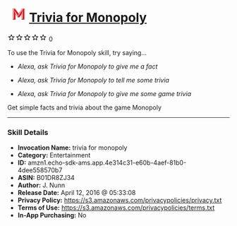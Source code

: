 # &nbsp;<img src="skill_icon" alt="Trivia for Monopoly icon" width="36"> [Trivia for Monopoly](http://alexa.amazon.com/#skills/amzn1.echo-sdk-ams.app.4e314c31-e60b-4aef-81b0-4dee558570b7)
![0 stars](../../images/ic_star_border_black_18dp_1x.png)![0 stars](../../images/ic_star_border_black_18dp_1x.png)![0 stars](../../images/ic_star_border_black_18dp_1x.png)![0 stars](../../images/ic_star_border_black_18dp_1x.png)![0 stars](../../images/ic_star_border_black_18dp_1x.png) 0

To use the Trivia for Monopoly skill, try saying...

* *Alexa, ask Trivia for Monopoly to give me a fact*

* *Alexa, ask Trivia for Monopoly to tell me some trivia*

* *Alexa, ask Trivia for Monopoly to give me some game trivia*

Get simple facts and trivia about the game Monopoly

***

### Skill Details

* **Invocation Name:** trivia for monopoly
* **Category:** Entertainment
* **ID:** amzn1.echo-sdk-ams.app.4e314c31-e60b-4aef-81b0-4dee558570b7
* **ASIN:** B01DR8ZJ34
* **Author:** J. Nunn
* **Release Date:** April 12, 2016 @ 05:33:08
* **Privacy Policy:** https://s3.amazonaws.com/privacypolicies/privacy.txt
* **Terms of Use:** https://s3.amazonaws.com/privacypolicies/terms.txt
* **In-App Purchasing:** No
